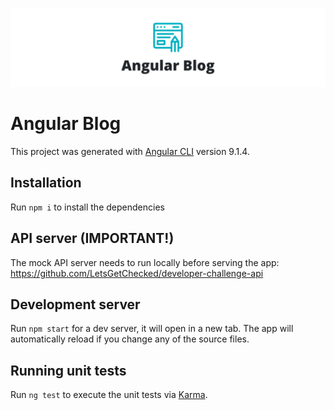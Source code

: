 ![App Banner](src/assets/images/app-banner.png)

# Angular Blog

This project was generated with [Angular CLI](https://github.com/angular/angular-cli) version 9.1.4.

## Installation

Run `npm i` to install the dependencies

## API server (IMPORTANT!)
The mock API server needs to run locally before serving the app:
https://github.com/LetsGetChecked/developer-challenge-api

## Development server

Run `npm start` for a dev server, it will open in a new tab. The app will automatically reload if you change any of the source files.

## Running unit tests

Run `ng test` to execute the unit tests via [Karma](https://karma-runner.github.io).